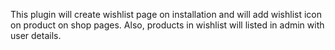 This plugin will create wishlist page on installation and will add wishlist icon on product on shop pages. Also, products in wishlist will listed in admin with user details.
